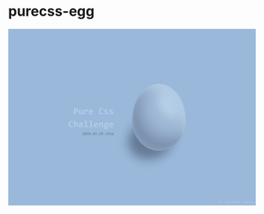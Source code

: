 # purecss-egg

![image](https://github.com/chia0620/pureCss-egg/blob/master/pureCss-egg.png?raw=true)
